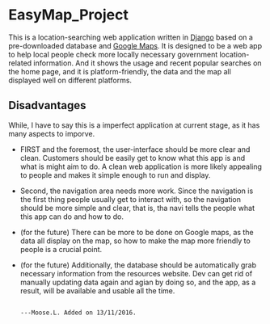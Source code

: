 # EasyMap_Project
This is a location-searching web application written in [Django](https://www.djangoproject.com/) based on a pre-downloaded database and [Google Maps](www.google.com/maps).
It is designed to be a web app to help local people check more locally necessary government location-related information. And it shows the usage and recent popular searches on the home page, and it is platform-friendly, the data and the map all displayed well on different platforms.

## Disadvantages
While, I have to say this is a imperfect application at current stage, as it has many aspects to imporve.
- FIRST and the foremost, the user-interface should be more clear and clean. Customers should be easily get to know what this app is and what is might aim to do. A clean web application is more likely appealing to people and makes it simple enough to run and display.
- Second, the navigation area needs more work. Since the navigation is the first thing people usually get to interact with, so the navigation should be more simple and clear, that is, tha navi tells the people what this app can do and how to do.
- (for the future) There can be more to be done on Google maps, as the data all display on the map, so how to make the map more friendly to people is a crucial point.
- (for the future) Additionally, the database should be automatically grab necessary information from the resources website. Dev can get rid of manually updating data again and agian by doing so, and the app, as a result, will be available and usable all the time.


                                                                                    ---Moose.L. Added on 13/11/2016.
